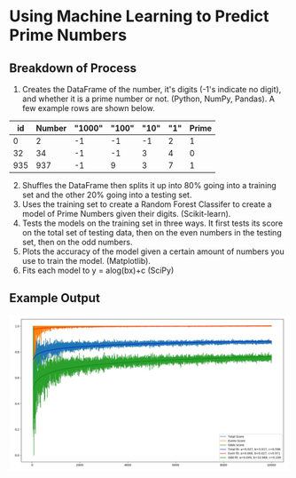 # Using Machine Learning to Predict Prime Numbers


## Breakdown of Process
1. Creates the DataFrame of the number, it's digits (-1's indicate no digit), and whether it is a prime number or not. (Python, NumPy, Pandas). A few example rows are shown below.

id | Number | "1000" | "100" | "10" | "1" | Prime 
--- | --- | --- | --- | --- | --- | ---
0 | 2 | -1 | -1 | -1 | 2 | 1
32 | 34 | -1 | -1 | 3 | 4 | 0
935 | 937 | -1 | 9 | 3 | 7 | 1

2. Shuffles the DataFrame then splits it up into 80% going into a training set and the other 20% going into a testing set.
3. Uses the training set to create a Random Forest Classifer to create a model of Prime Numbers given their digits. (Scikit-learn).
4. Tests the models on the training set in three ways.  It first tests its score on the total set of testing data, then on the even numbers in the testing set, then on the odd numbers.  
5. Plots the accuracy of the model given a certain amount of numbers you use to train the model.  (Matplotlib).
6. Fits each model to y = alog(bx)+c (SciPy) 

## Example Output
<img src="example.JPG" width="1000px"/>
